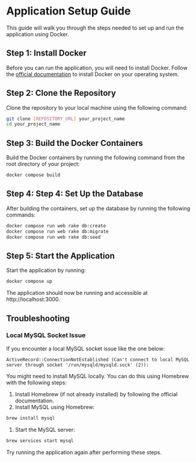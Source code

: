 # Application Setup Guide

This guide will walk you through the steps needed to set up and run the application using Docker.

## Step 1: Install Docker

Before you can run the application, you will need to install Docker. Follow the [official documentation](https://docs.docker.com/get-docker/) to install Docker on your operating system.

## Step 2: Clone the Repository

Clone the repository to your local machine using the following command:

```sh
git clone [REPOSITORY_URL] your_project_name
cd your_project_name
```

## Step 3: Build the Docker Containers
Build the Docker containers by running the following command from the root directory of your project:

```sh
docker compose build
```

## Step 4: Step 4: Set Up the Database
After building the containers, set up the database by running the following commands:

```sh
docker compose run web rake db:create
docker compose run web rake db:migrate
docker compose run web rake db:seed
```

## Step 5: Start the Application
Start the application by running:

```sh
docker compose up
```

The application should now be running and accessible at http://localhost:3000.

## Troubleshooting
### Local MySQL Socket Issue
If you encounter a local MySQL socket issue like the one below:

```vbnet
ActiveRecord::ConnectionNotEstablished (Can't connect to local MySQL server through socket '/run/mysqld/mysqld.sock' (2)):
```

You might need to install MySQL locally. You can do this using Homebrew with the following steps:

1. Install Homebrew (if not already installed) by following the official documentation.
2. Install MySQL using Homebrew:

```sh
brew install mysql
```

1. Start the MySQL server:

```sh
brew services start mysql
```

Try running the application again after performing these steps.
